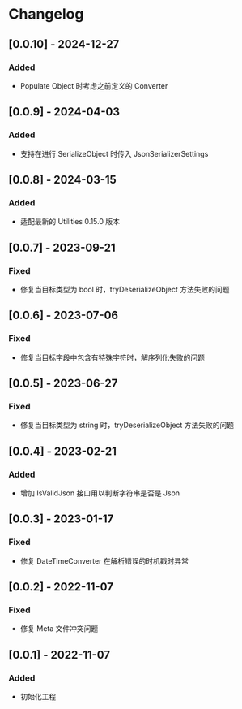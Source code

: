 # Changelog

## [0.0.10] - 2024-12-27

### Added

- Populate Object 时考虑之前定义的 Converter

## [0.0.9] - 2024-04-03

### Added

- 支持在进行 SerializeObject 时传入 JsonSerializerSettings

## [0.0.8] - 2024-03-15

### Added

- 适配最新的 Utilities 0.15.0 版本

## [0.0.7] - 2023-09-21

### Fixed

- 修复当目标类型为 bool 时，tryDeserializeObject 方法失败的问题

## [0.0.6] - 2023-07-06

### Fixed

- 修复当目标字段中包含有特殊字符时，解序列化失败的问题

## [0.0.5] - 2023-06-27

### Fixed

- 修复当目标类型为 string 时，tryDeserializeObject 方法失败的问题

## [0.0.4] - 2023-02-21

### Added

- 增加 IsValidJson 接口用以判断字符串是否是 Json

## [0.0.3] - 2023-01-17

### Fixed

- 修复 DateTimeConverter 在解析错误的时机戳时异常

## [0.0.2] - 2022-11-07

### Fixed

- 修复 Meta 文件冲突问题

## [0.0.1] - 2022-11-07

### Added
- 初始化工程
